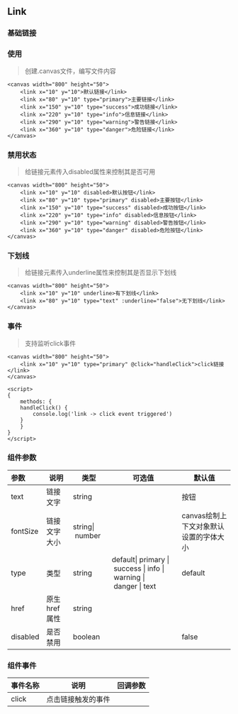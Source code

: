 ## Link

### 基础链接

<ClientOnly>
<vp-link></vp-link>
</ClientOnly>

### 使用

> 创建.canvas文件，编写文件内容

```canvas
<canvas width="800" height="50">
    <link x="10" y="10">默认链接</link>
    <link x="80" y="10" type="primary">主要链接</link>
    <link x="150" y="10" type="success">成功链接</link>
    <link x="220" y="10" type="info">信息链接</link>
    <link x="290" y="10" type="warning">警告链接</link>
    <link x="360" y="10" type="danger">危险链接</link>
</canvas>

```

### 禁用状态

<ClientOnly>
<vp-link-disabled></vp-link-disabled>
</ClientOnly>

> 给链接元素传入disabled属性来控制其是否可用

```
<canvas width="800" height="50">
    <link x="10" y="10" disabled>默认按钮</link>
    <link x="80" y="10" type="primary" disabled>主要按钮</link>
    <link x="150" y="10" type="success" disabled>成功按钮</link>
    <link x="220" y="10" type="info" disabled>信息按钮</link>
    <link x="290" y="10" type="warning" disabled>警告按钮</link>
    <link x="360" y="10" type="danger" disabled>危险按钮</link>
</canvas>
```

### 下划线

> 给链接元素传入underline属性来控制其是否显示下划线

<ClientOnly>
<vp-underline-link></vp-underline-link>
</ClientOnly>

```
<canvas width="800" height="50">
    <link x="10" y="10" underline>有下划线</link>
    <link x="80" y="10" type="text" :underline="false">无下划线</link>
</canvas>
```

### 事件

> 支持监听click事件

<ClientOnly>
<vp-link-event></vp-link-event>
</ClientOnly>

```
<canvas width="800" height="50">
    <link x="10" y="10" type="primary" @click="handleClick">click链接</link>
</canvas>

<script>
{
    methods: {
	handleClick() {
	    console.log('link -> click event triggered')
	}
    }
}
</script>
```

### 组件参数

| 参数     | 说明           | 类型             | 可选值                                                                       | 默认值                                 |
| :------- | -------------- | ---------------- | ---------------------------------------------------------------------------- | -------------------------------------- |
| text     | 链接文字       | string           |                                                                              | 按钮                                   |
| fontSize | 链接文字大小   | string\| number |                                                                              | canvas绘制上下文对象默认设置的字体大小 |
| type     | 类型           | string           | default\| primary \| success \| info \| warning \| danger \| text | default                                |
| href     | 原生 href 属性 | string           |                                                                              |                                        |
| disabled | 是否禁用       | boolean          |                                                                              | false                                  |

### 组件事件

| 事件名称 | 说明               | 回调参数 |
| -------- | ------------------ | -------- |
| click    | 点击链接触发的事件 |          |
